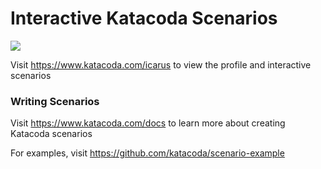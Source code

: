 # Interactive Katacoda Scenarios

[![](http://shields.katacoda.com/katacoda/icarus/count.svg)](https://www.katacoda.com/icarus "Get your profile on Katacoda.com")

Visit https://www.katacoda.com/icarus to view the profile and interactive scenarios

### Writing Scenarios
Visit https://www.katacoda.com/docs to learn more about creating Katacoda scenarios

For examples, visit https://github.com/katacoda/scenario-example

